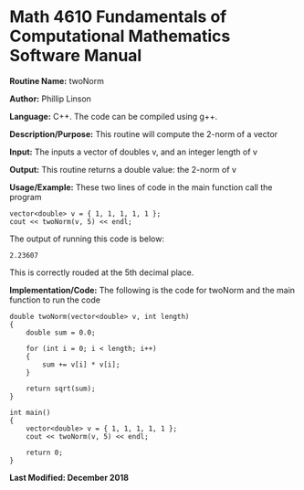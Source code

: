 # Math 4610 Fundamentals of Computational Mathematics Software Manual

**Routine Name:**           twoNorm

**Author:** Phillip Linson

**Language:** C++. The code can be compiled using g++.

**Description/Purpose:** This routine will compute the 2-norm of a vector

**Input:** The inputs a vector of doubles v, and an integer length of v

**Output:** This routine returns a double value: the 2-norm of v

**Usage/Example:** These two lines of code in the main function call the program

	vector<double> v = { 1, 1, 1, 1, 1 };
	cout << twoNorm(v, 5) << endl;
	
The output of running this code is below:

	2.23607
	
This is correctly rouded at the 5th decimal place.

**Implementation/Code:** The following is the code for twoNorm and the main function to run the code

	
	double twoNorm(vector<double> v, int length)
	{
		double sum = 0.0;

		for (int i = 0; i < length; i++)
		{
			sum += v[i] * v[i];
		}

		return sqrt(sum);
	}

	int main()
	{
		vector<double> v = { 1, 1, 1, 1, 1 };
		cout << twoNorm(v, 5) << endl;

		return 0;
	}

**Last Modified: December 2018**
